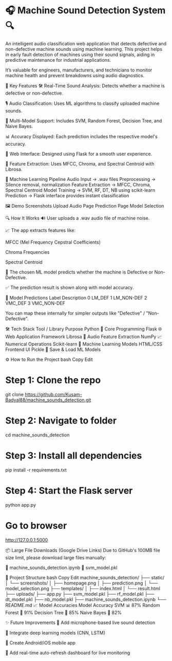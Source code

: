 # 🎧 **Machine Sound Detection System** 🔍
An intelligent audio classification web application that detects defective and non-defective machine sounds using machine learning.
This project helps in early fault detection of machines using their sound signals, aiding in predictive maintenance for industrial applications.

It’s valuable for engineers, manufacturers, and technicians to monitor machine health and prevent breakdowns using audio diagnostics.

🚀 Key Features
🛠️ Real-Time Sound Analysis: Detects whether a machine is defective or non-defective.

🎙️ Audio Classification: Uses ML algorithms to classify uploaded machine sounds.

🧠 Multi-Model Support: Includes SVM, Random Forest, Decision Tree, and Naive Bayes.

📊 Accuracy Displayed: Each prediction includes the respective model's accuracy.

📁 Web Interface: Designed using Flask for a smooth user experience.

🎵 Feature Extraction: Uses MFCC, Chroma, and Spectral Centroid with Librosa.

🧠 Machine Learning Pipeline
Audio Input → .wav files
Preprocessing → Silence removal, normalization
Feature Extraction → MFCC, Chroma, Spectral Centroid
Model Training → SVM, RF, DT, NB using scikit-learn
Prediction → Flask interface provides instant classification

🖼️ Demo Screenshots
Upload Audio Page	Prediction Page	Model Selection
		

🔍 How It Works
🔊 User uploads a .wav audio file of machine noise.

📈 The app extracts features like:

MFCC (Mel Frequency Cepstral Coefficients)

Chroma Frequencies

Spectral Centroid

🧠 The chosen ML model predicts whether the machine is Defective or Non-Defective.

✅ The prediction result is shown along with model accuracy.

🧠 Model Predictions
Label	Description
0	LM_DEF
1	LM_NON-DEF
2	VMC_DEF
3	VMC_NON-DEF

You can map these internally for simpler outputs like "Defective" / "Non-Defective".

🛠️ Tech Stack
Tool / Library	Purpose
Python 🐍	Core Programming
Flask 🌐	Web Application Framework
Librosa 🎵	Audio Feature Extraction
NumPy 📈	Numerical Operations
Scikit-learn 🤖	Machine Learning Models
HTML/CSS	Frontend UI
Pickle 🧪	Save & Load ML Models

⚙️ How to Run the Project
bash
Copy
Edit
# Step 1: Clone the repo
git clone https://github.com/Kusam-Badyal88/machine_sounds_detection.git

# Step 2: Navigate to folder
cd machine_sounds_detection

# Step 3: Install all dependencies
pip install -r requirements.txt

# Step 4: Start the Flask server
python app.py

# Go to browser
http://127.0.0.1:5000

📦 Large File Downloads (Google Drive Links)
Due to GitHub's 100MB file size limit, please download large files manually:

🔹 machine_sounds_detection.ipynb
🔹 svm_model.pkl

📂 Project Structure
bash
Copy
Edit
machine_sounds_detection/
├── static/
│   └── screenshots/
│       ├── homepage.png
│       ├── prediction.png
│       └── model_selection.png
├── templates/
│   ├── index.html
│   └── result.html
├── uploads/
├── app.py
├── svm_model.pkl
├── rf_model.pkl
├── dt_model.pkl
├── nb_model.pkl
├── machine_sounds_detection.ipynb
└── README.md
📈 Model Accuracies
Model	Accuracy
SVM 📊	87%
Random Forest 🌲	91%
Decision Tree 🌴	85%
Naive Bayes 🧠	82%

✨ Future Improvements
📢 Add microphone-based live sound detection

🧠 Integrate deep learning models (CNN, LSTM)

📱 Create Android/iOS mobile app

🔁 Add real-time auto-refresh dashboard for live monitoring
